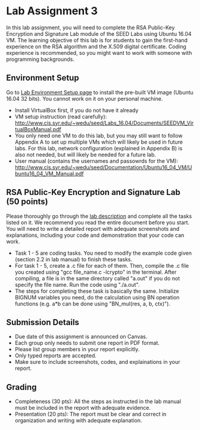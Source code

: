 # Lab Assignment 3

In this lab assignment, you will need to complete the RSA Public-Key Encryption and Signature Lab module of the SEED Labs using Ubuntu 16.04 VM. The learning objective of this lab is for students to gain the first-hand experience on the RSA algorithm and the X.509 digital certificate. Coding experience is recommended, so you might want to work with someone with programming backgrounds. 


## Environment Setup

Go to [Lab Environment Setup page](https://seedsecuritylabs.org/lab_env.html) to install the pre-built VM image (Ubuntu 16.04 32 bits). You cannot work on it on your personal machine.  
- Install VirtualBox first, if you do not have it already
- VM setup instruction (read carefully): http://www.cis.syr.edu/~wedu/seed/Labs_16.04/Documents/SEEDVM_VirtualBoxManual.pdf
- You only need one VM to do this lab, but you may still want to follow Appendix A to set up multiple VMs which will likely be used in future labs. For this lab, network configuration (explained in Appendix B) is also not needed, but will likely be needed for a future lab.
- User manual (contains the usernames and passowrds for the VM): http://www.cis.syr.edu/~wedu/seed/Documentation/Ubuntu16_04_VM/Ubuntu16_04_VM_Manual.pdf

## RSA Public-Key Encryption and Signature Lab (50 points)

Please thoroughly go through the [lab description](https://seedsecuritylabs.org/Labs_16.04/PDF/Crypto_RSA.pdf) and complete all the tasks listed on it. We recommend you read the entire document before you start. You will need to write a detailed report with adequate screenshots and explanations, including your code and demonstration that your code can work. 
- Task 1 - 5 are coding tasks. You need to modify the example code given (section 2.2 in lab manual) to finish these tasks.
- For task 1 - 5, create a .c file for each of them. Then, compile the .c file you created using "gcc file_name.c -lcrypto" in the terminal. After compiling, a file is in the same directory called "a.out" if you do not specify the file name. Run the code using "./a.out". 
- The steps for completing these task is basically the same. Initialize BIGNUM variables you need, do the calculation using BN operation functions (e.g. a*b can be done using
	"BN_mul(res, a, b, ctx)").

## Submission Details

- Due date of this assignment is announced on Canvas.
- Each group only needs to submit one report in PDF format.
- Please list group members in your report explicitly.
- Only typed reports are accepted.
- Make sure to include screenshots, codes, and explainations in your report.

## Grading

- Completeness (30 pts): All the steps as instructed in the lab manual must be included in the report with adequate evidence.
- Presentation (20 pts): The report must be clear and correct in organization and writing with adequate explanation.
